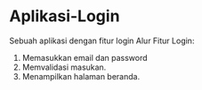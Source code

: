 # Aplikasi-Login
Sebuah aplikasi  dengan fitur login
Alur Fitur Login:
1. Memasukkan email dan password
2. Memvalidasi masukan.
3. Menampilkan halaman beranda.
